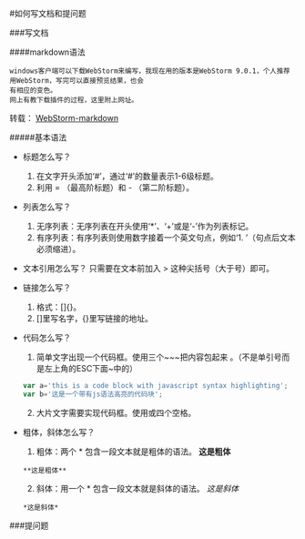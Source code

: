 #如何写文档和提问题

###写文档

####markdown语法

    windows客户端可以下载WebStorm来编写，我现在用的版本是WebStorm 9.0.1，个人推荐用WebStorm，写完可以直接预览结果，也会
    有相应的变色。
    网上有教下载插件的过程，这里附上网址。


   转载： [WebStorm-markdown](http://blog.fens.me/webstorm-markdown/)


#####基本语法

   * 标题怎么写？
       1.  在文字开头添加‘#’，通过‘#’的数量表示1-6级标题。
       2.  利用 = （最高阶标题）和 - （第二阶标题）。

   * 列表怎么写？
       1.  无序列表：无序列表在开头使用‘*’、‘+’或是‘-’作为列表标记。
       2.  有序列表：有序列表则使用数字接着一个英文句点，例如‘1. ’（句点后文本必须缩进）。

   * 文本引用怎么写？
        只需要在文本前加入 > 这种尖括号（大于号）即可。

   * 链接怎么写？
       1. 格式：[]{}。
       2. []里写名字，{}里写链接的地址。

   * 代码怎么写？
       1. 简单文字出现一个代码框。使用三个~~~把内容包起来 。（不是单引号而是左上角的ESC下面~中的）

       ~~~javascript
       var a='this is a code block with javascript syntax highlighting';
       var b='这是一个带有js语法高亮的代码块';
       ~~~
       2. 大片文字需要实现代码框。使用或四个空格。

   * 粗体，斜体怎么写？
       1. 粗体：两个 * 包含一段文本就是粗体的语法。
       **这是粗体**

       ~~~
       **这是粗体**
       ~~~

       2. 斜体：用一个 * 包含一段文本就是斜体的语法。
       *这是斜体*
       ~~~
       *这是斜体*
       ~~~





###提问题